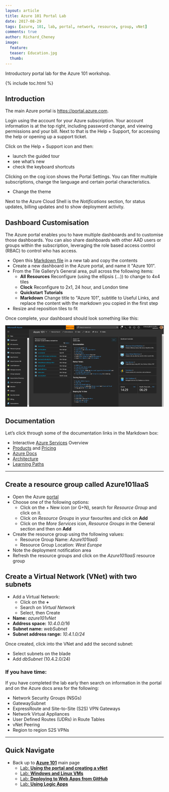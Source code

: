 ```yaml
---
layout: article
title: Azure 101 Portal Lab
date: 2017-08-29
tags: [azure, 101, lab, portal, network, resource, group, vNet]
comments: true
author: Richard_Cheney
image:
  feature: 
  teaser: Education.jpg
  thumb: 
---
```

Introductory portal lab for the Azure 101 workshop. 

{% include toc.html %}

## Introduction

The main Azure portal is <https://portal.azure.com>.

Login using the account for your Azure subscription. Your account
information is at the top right, including password change, and viewing
permissions and your bill.  Next to that is the Help + Support, for accessing the help or opening up
a support ticket. 

Click on the Help + Support icon and then:
- launch the guided tour
- see what’s new
- check the keyboard shortcuts

Clicking on the cog icon shows the Portal Settings. You can filter
multiple subscriptions, change the language and certain portal
characteristics.
- Change the theme

Next to the Azure Cloud Shell is the _Notifications_ section, for status
updates, billing updates and to show deployment activity.

## Dashboard Customisation

The Azure portal enables you to have multiple dashboards and to
customise those dashboards. You can also share dashboards with other AAD
users or groups within the subscription, leveraging the role based
access control (RBAC) to control who has access.

- Open this [Markdown file](./portalMarkdown.txt) in a new tab and copy the contents
- Create a new dashboard in the Azure portal, and name it "Azure 101".
- From the Tile Gallery’s General area, pull across the following items:
  - **All Resources** Reconfigure (using the ellipsis (…)) to change to 4x4 tiles
  - **Clock** Reconfigure to 2x1, 24 hour, and London time
  - **Quickstart Tutorials**
  - **Markdown** Change title to "Azure 101", subtitle to Useful Links, and replace the content with the markdown you copied in the first step
- Resize and reposition tiles to fit

Once complete, your dashboard should look something like this:

![](/workshops/azure101/images/Az101-Dashboard.png)

## Documentation

Let’s click through some of the documentation links in the Markdown box:

-   Interactive [Azure
    Services](http://azureplatform.azurewebsites.net/en-us/) Overview
-   [Products](https://azure.microsoft.com/en-us/services) and [Pricing](https://azure.microsoft.com/en-us/pricing)
-   [Azure Docs](https://docs.microsoft.com/en-us/azure)
-   [Architecture](https://docs.microsoft.com/en-us/azure/index#pivot=architecture)
-   [Learning
    Paths](https://azure.microsoft.com/en-us/documentation/learning-paths)


------------------------------------------------------------------

## Create a resource group called Azure101IaaS

-   Open the Azure [portal](http://portal.azure.com)
-   Choose one of the following options:
    -   Click on the + New icon (or G+N), search for _Resource Group_ and click on it.
    -   Click on _Resource Groups_ in your favourites and click on **Add**
    -   Click on the _More Services_ icon, _Resource Groups_ in the General section and then on **Add**
-   Create the resource group using the following values:
    -   Resource Group Name: _Azure101IaaS_
    -   Resource Group Location: _West Europe_
-   Note the deployment notification area
-   Refresh the resource groups and click on the _Azure101IaaS_ resource group

## Create a Virtual Network (VNet) with two subnets

-   Add a Virtual Network:
    -   Click on the **+**
    -   Search on _Virtual Network_
    -   Select, then Create
-   **Name:** _azure101vNet_
-   **Address space:** _10.4.0.0/16_
-   **Subnet name:** _webSubnet_
-   **Subnet address range:** _10.4.1.0/24_

Once created, click into the VNet and add the second subnet:
-   Select subnets on the blade
-   Add _dbSubnet_ (10.4.2.0/24)

### If you have time:
If you have completed the lab early then search on information in the portal and on the Azure docs area for the following:
-   Network Security Groups (NSGs)
-   GatewaySubnet
-   ExpressRoute and Site-to-Site (S2S) VPN Gateways
-   Network Virtual Appliances
-   User Defined Routes (UDRs) in Route Tables
-   vNet Peering
-   Region to region S2S VPNs

-------------------------------------------------------
## Quick Navigate
* Back up to [**Azure 101**](./azure101Index.md/#introduction) main page
  * [Lab: **Using the portal and creating a vNet**](./azure101PortalLab.md/#introduction)
  * [Lab: **Windows and Linux VMs**](./azure101VMLab.md/#introduction)
  * [Lab: **Deploying to Web Apps from GitHub**](./azure101WebAppLab.md/#introduction)
  * [Lab: **Using Logic Apps**](./azure101LogicAppLab.md/#introduction)